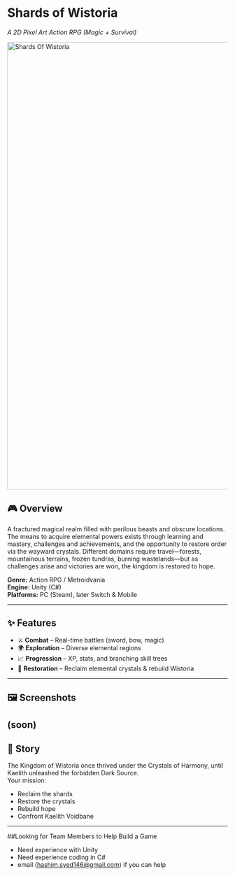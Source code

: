 #  Shards of Wistoria
_A 2D Pixel Art Action RPG (Magic + Survival)_

<img width="1536" height="1024" alt="Shards Of Wistoria" src="https://github.com/user-attachments/assets/cd808121-accb-4dba-a50f-6f82ed4afde1" />


## 🎮 Overview
A fractured magical realm filled with perilous beasts and obscure locations. The means to acquire elemental powers exists through learning and mastery, challenges and achievements, and the opportunity to restore order via the wayward crystals. Different domains require travel—forests, mountainous terrains, frozen tundras, burning wastelands—but as challenges arise and victories are won, the kingdom is restored to hope.

**Genre:** Action RPG / Metroidvania  
**Engine:** Unity (C#)  
**Platforms:** PC (Steam), later Switch & Mobile  

---

## ✨ Features
- ⚔ **Combat** – Real-time battles (sword, bow, magic)
- 🌍 **Exploration** – Diverse elemental regions  
- 📈 **Progression** – XP, stats, and branching skill trees  
- 💎 **Restoration** – Reclaim elemental crystals & rebuild Wistoria  

---

## 🖼 Screenshots
(soon)
---

## 📖 Story
The Kingdom of Wistoria once thrived under the Crystals of Harmony, until Kaelith unleashed the forbidden Dark Source.  
Your mission:
- Reclaim the shards  
- Restore the crystals  
- Rebuild hope  
- Confront Kaelith Voidbane  

---

##Looking for Team Members to Help Build a Game
- Need experience with Unity
- Need experience coding in C#
- email (hashim.syed146@gmail.com) if you can help
